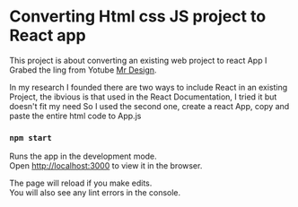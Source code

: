 # Converting Html css JS project to React app

This project is  about converting an existing web project to react App I Grabed the ling from Yotube  [Mr Design](https://www.youtube.com/watch?v=MJUssi2c6Ls&ab_channel=Mr.WebDesigner).

In my research I founded there are two ways to include React in an existing Project, the ibvious is that used in the React Documentation, I tried it but doesn't fit my need
So I used the second one, create a react App, copy and paste the entire html code to App.js 

### `npm start`

Runs the app in the development mode.\
Open [http://localhost:3000](http://localhost:3000) to view it in the browser.

The page will reload if you make edits.\
You will also see any lint errors in the console.


